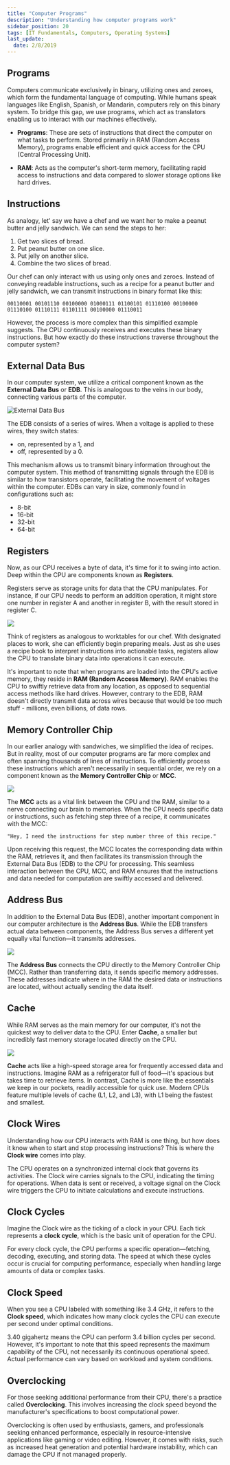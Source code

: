 ```yaml
---
title: "Computer Programs"
description: "Understanding how computer programs work"
sidebar_position: 20
tags: [IT Fundamentals, Computers, Operating Systems]
last_update:
  date: 2/8/2019
---
```



## Programs 

Computers communicate exclusively in binary, utilizing ones and zeroes, which form the fundamental language of computing. While humans speak languages like English, Spanish, or Mandarin, computers rely on this binary system. To bridge this gap, we use programs, which act as translators enabling us to interact with our machines effectively.

- **Programs**: These are sets of instructions that direct the computer on what tasks to perform. Stored primarily in RAM (Random Access Memory), programs enable efficient and quick access for the CPU (Central Processing Unit).

- **RAM**: Acts as the computer's short-term memory, facilitating rapid access to instructions and data compared to slower storage options like hard drives. 

## Instructions 

As analogy, let' say we have a chef and we want her to make a peanut butter and jelly sandwich. We can send the steps to her:

1. Get two slices of bread. 
2. Put peanut butter on one slice. 
3. Put jelly on another slice. 
4. Combine the two slices of bread. 

Our chef can only interact with us using only ones and zeroes. Instead of conveying readable instructions, such as a recipe for a peanut butter and jelly sandwich, we can transmit instructions in binary format like this:

```
00110001 00101110 00100000 01000111 01100101 01110100 00100000 01110100 01110111 01101111 00100000 01110011 
```

However, the process is more complex than this simplified example suggests. The CPU continuously receives and executes these binary instructions. But how exactly do these instructions traverse throughout the computer system?

## External Data Bus 

In our computer system, we utilize a critical component known as the **External Data Bus** or **EDB**. This is analogous to the veins in our body, connecting various parts of the computer.

![External Data Bus](/img/docs/comphwedb.png)

The EDB consists of a series of wires. When a voltage is applied to these wires, they switch states: 

- on, represented by a 1, and 
- off, represented by a 0. 

This mechanism allows us to transmit binary information throughout the computer system. This method of transmitting signals through the EDB is similar to how transistors operate, facilitating the movement of voltages within the computer. EDBs can vary in size, commonly found in configurations such as:

- 8-bit
- 16-bit
- 32-bit
- 64-bit


## Registers

Now, as our CPU receives a byte of data, it's time for it to swing into action. Deep within the CPU are components known as **Registers**.

Registers serve as storage units for data that the CPU manipulates. For instance, if our CPU needs to perform an addition operation, it might store one number in register A and another in register B, with the result stored in register C.

<div class="img-center"> 

![](/img/docs/compprogramsregisters.png)

</div>

Think of registers as analogous to worktables for our chef. With designated places to work, she can efficiently begin preparing meals. Just as she uses a recipe book to interpret instructions into actionable tasks, registers allow the CPU to translate binary data into operations it can execute.

It's important to note that when programs are loaded into the CPU's active memory, they reside in **RAM (Random Access Memory)**. RAM enables the CPU to swiftly retrieve data from any location, as opposed to sequential access methods like hard drives. However, contrary to the EDB, RAM doesn't directly transmit data across wires because that would be too much stuff - millions, even billions, of data rows.

## Memory Controller Chip 

In our earlier analogy with sandwiches, we simplified the idea of recipes. But in reality, most of our computer programs are far more complex and often spanning thousands of lines of instructions. To efficiently process these instructions which aren't necessarily in sequential order, we rely on a component known as the **Memory Controller Chip** or **MCC**.

![](/img/docs/compprogrammcc3.png)

The **MCC** acts as a vital link between the CPU and the RAM, similar to a nerve connecting our brain to memories. When the CPU needs specific data or instructions, such as fetching step three of a recipe, it communicates with the MCC:

```
"Hey, I need the instructions for step number three of this recipe."
```

Upon receiving this request, the MCC locates the corresponding data within the RAM, retrieves it, and then facilitates its transmission through the External Data Bus (EDB) to the CPU for processing. This seamless interaction between the CPU, MCC, and RAM ensures that the instructions and data needed for computation are swiftly accessed and delivered.

## Address Bus 

In addition to the External Data Bus (EDB), another important component in our computer architecture is the **Address Bus**. While the EDB transfers actual data between components, the Address Bus serves a different yet equally vital function—it transmits addresses.

![](/img/docs/compprogramaddressbus.png)

The **Address Bus** connects the CPU directly to the Memory Controller Chip (MCC). Rather than transferring data, it sends specific memory addresses. These addresses indicate where in the RAM the desired data or instructions are located, without actually sending the data itself.



## Cache 

While RAM serves as the main memory for our computer, it's not the quickest way to deliver data to the CPU. Enter **Cache**, a smaller but incredibly fast memory storage located directly on the CPU.

![](/img/docs/compprogramaddrbus.png)


**Cache** acts like a high-speed storage area for frequently accessed data and instructions. Imagine RAM as a refrigerator full of food—it's spacious but takes time to retrieve items. In contrast, Cache is more like the essentials we keep in our pockets, readily accessible for quick use. Modern CPUs feature multiple levels of cache (L1, L2, and L3), with L1 being the fastest and smallest.


## Clock Wires

Understanding how our CPU interacts with RAM is one thing, but how does it know when to start and stop processing instructions? This is where the **Clock wire** comes into play.

The CPU operates on a synchronized internal clock that governs its activities. The Clock wire carries signals to the CPU, indicating the timing for operations. When data is sent or received, a voltage signal on the Clock wire triggers the CPU to initiate calculations and execute instructions. 

## Clock Cycles 

Imagine the Clock wire as the ticking of a clock in your CPU. Each tick represents a **clock cycle**, which is the basic unit of operation for the CPU.

For every clock cycle, the CPU performs a specific operation—fetching, decoding, executing, and storing data. The speed at which these cycles occur is crucial for computing performance, especially when handling large amounts of data or complex tasks.

  [](/img/docs/rsflipflopholdone.png)


## Clock Speed 

When you see a CPU labeled with something like 3.4 GHz, it refers to the **Clock speed**, which indicates how many clock cycles the CPU can execute per second under optimal conditions.

[](/img/docs/1850-front.small.jpg)

3.40 gigahertz means the CPU can perform 3.4 billion cycles per second. However, it's important to note that this speed represents the maximum capability of the CPU, not necessarily its continuous operational speed. Actual performance can vary based on workload and system conditions.

## Overclocking

For those seeking additional performance from their CPU, there's a practice called **Overclocking**. This involves increasing the clock speed beyond the manufacturer's specifications to boost computational power.

Overclocking is often used by enthusiasts, gamers, and professionals seeking enhanced performance, especially in resource-intensive applications like gaming or video editing. However, it comes with risks, such as increased heat generation and potential hardware instability, which can damage the CPU if not managed properly.
